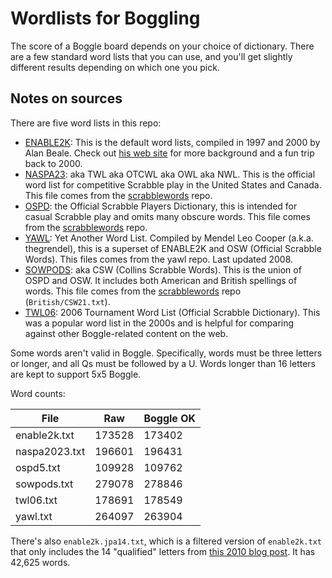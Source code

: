 # Wordlists for Boggling

The score of a Boggle board depends on your choice of dictionary. There are a few standard word lists that you can use, and you'll get slightly different results depending on which one you pick.

## Notes on sources

There are five word lists in this repo:

- [ENABLE2K]: This is the default word lists, compiled in 1997 and 2000 by Alan Beale. Check out [his web site] for more background and a fun trip back to 2000.
- [NASPA23]: aka TWL aka OTCWL aka OWL aka NWL. This is the official word list for competitive Scrabble play in the United States and Canada. This file comes from the [scrabblewords] repo.
- [OSPD]: the Official Scrabble Players Dictionary, this is intended for casual Scrabble play and omits many obscure words. This file comes from the [scrabblewords] repo.
- [YAWL]: Yet Another Word List. Compiled by Mendel Leo Cooper (a.k.a. thegrendel), this is a superset of ENABLE2K and OSW (Official Scrabble Words). This files comes from the yawl repo. Last updated 2008.
- [SOWPODS]: aka CSW (Collins Scrabble Words). This is the union of OSPD and OSW. It includes both American and British spellings of words. This file comes from the [scrabblewords] repo (`British/CSW21.txt`).
- [TWL06]: 2006 Tournament Word List (Official Scrabble Dictionary). This was a popular word list in the 2000s and is helpful for comparing against other Boggle-related content on the web.

Some words aren't valid in Boggle. Specifically, words must be three letters or longer, and all Qs must be followed by a U. Words longer than 16 letters are kept to support 5x5 Boggle.

Word counts:

|          File |    Raw | Boggle OK |
| ------------- | ------ | --------- |
|  enable2k.txt | 173528 |    173402 |
| naspa2023.txt | 196601 |    196431 |
|     ospd5.txt | 109928 |    109762 |
|   sowpods.txt | 279078 |    278846 |
|     twl06.txt | 178691 |    178549 |
|      yawl.txt | 264097 |    263904 |

There's also `enable2k.jpa14.txt`, which is a filtered version of `enable2k.txt` that only includes the 14 "qualified" letters from [this 2010 blog post]. It has 42,625 words.

[scrabblewords]: https://github.com/scrabblewords/scrabblewords/tree/main/words/North-American
[ENABLE2K]: https://everything2.com/title/ENABLE+word+list
[his web site]: https://web.archive.org/web/20070223061843/http://personal.riverusers.com/%7Ethegrendel/software.html
[NASPA23]: https://www.scrabbleplayers.org/w/NWL2023
[OSPD]: https://en.wikipedia.org/wiki/Official_Scrabble_Players_Dictionary
[YAWL]: https://github.com/elasticdog/yawl
[SOWPODS]: https://en.wikipedia.org/wiki/Collins_Scrabble_Words
[TWL06]: https://www.freescrabbledictionary.com/twl06/
[this 2010 blog post]: https://web.archive.org/web/20101207194405/http://www.pathcom.com/~vadco/deep.html#acknowledgements:~:text=The%20lexicon%20and%20character%20set%20choices
